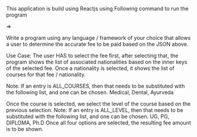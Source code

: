This application is build using Reactjs using Following command to  run the program

=> 





Write a program using any language / framework of your choice
that allows a user to determine the accurate fee to be paid
based on the JSON above.

Use Case:​ The user HAS​ to select the fee first, after selecting
that, the program shows the list of associated nationalities
based on the inner keys of the selected fee. Once a nationality
is selected, it shows the list of courses for that fee /
nationality.


Note:​ If an entry is ALL_COURSES​, then that needs to be
substituted with the following list, and one can be chosen.
Medical, Dental, Ayurveda

Once the course is selected, we select the level of the course
based on the previous selection.
Note:​ If an entry is ALL_LEVEL​, then that needs to be
substituted with the following list, and one can be chosen.
UG, PG, DIPLOMA, Ph.D
Once all four options are selected, the resulting fee amount is
to be shown.
